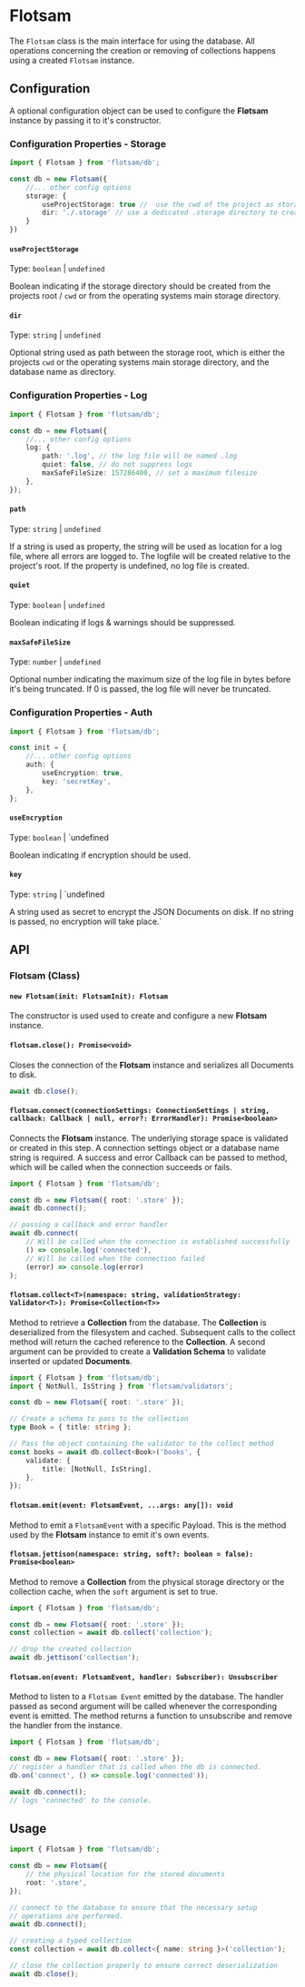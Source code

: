 <!-- @format -->

# Flotsam

The `Flotsam` class is the main interface for using the database. All operations concerning the creation or removing of collections happens using a created `Flotsam` instance.

## Configuration

A optional configuration object can be used to configure the **Fløtsam** instance by passing it to it's constructor.

### Configuration Properties - Storage

```ts
import { Flotsam } from 'flotsam/db';

const db = new Flotsam({
    //... other config options
    storage: {
        useProjectStorage: true //  use the cwd of the project as storage root
        dir: './.storage' // use a dedicated .storage directory to create the database instances
    }
})
```

#### `useProjectStorage`

Type: `boolean` | `undefined`

Boolean indicating if the storage directory should be created from the projects root / `cwd` or from the operating systems main storage directory.

#### `dir`

Type: `string` | `undefined`

Optional string used as path between the storage root, which is either the projects `cwd` or the operating systems main storage directory, and the database name as directory.

### Configuration Properties - Log

```ts
import { Flotsam } from 'flotsam/db';

const db = new Flotsam({
    //... other config options
    log: {
        path: '.log', // the log file will be named .log
        quiet: false, // do not suppress logs
        maxSafeFileSize: 157286400, // set a maximum filesize
    },
});
```

#### `path`

Type: `string` | `undefined`

If a string is used as property, the string will be used as location for a log file, where all errors are logged to.
The logfile will be created relative to the project's root. If the property is undefined, no log file is created.

#### `quiet`

Type: `boolean` | `undefined`

Boolean indicating if logs & warnings should be suppressed.

#### `maxSafeFileSize`

Type: `number` | `undefined`

Optional number indicating the maximum size of the log file in bytes before it's being truncated. If 0 is passed, the log file will never be truncated.

### Configuration Properties - Auth

```ts
import { Flotsam } from 'flotsam/db';

const init = {
    //... other config options
    auth: {
        useEncryption: true,
        key: 'secretKey',
    },
};
```

#### `useEncryption`

Type: `boolean` | `undefined

Boolean indicating if encryption should be used.

#### `key`

Type: `string` | `undefined

A string used as secret to encrypt the JSON Documents on disk. If no string is passed,
no encryption will take place.`

## API

### Flotsam (Class)

#### `new Flotsam(init: FlotsamInit): Flotsam`

The constructor is used used to create and configure a new **Flotsam** instance.

#### `flotsam.close(): Promise<void>`

Closes the connection of the **Flotsam** instance and serializes all Documents to disk.

```ts
await db.close();
```

#### `flotsam.connect(connectionSettings: ConnectionSettings | string, callback: Callback | null, error?: ErrorHandler): Promise<boolean>`

Connects the **Flotsam** instance. The underlying storage space is validated or created in this step. A connection settings object or a database name string is required. A success and error Callback can be passed to method, which will be called when the connection succeeds or fails.

```ts
import { Flotsam } from 'flotsam/db';

const db = new Flotsam({ root: '.store' });
await db.connect();

// passing a callback and error handler
await db.connect(
    // Will be called when the connection is established successfully
    () => console.log('connected'),
    // Will be called when the connection failed
    (error) => console.log(error)
);
```

#### `flotsam.collect<T>(namespace: string, validationStrategy: Validator<T>): Promise<Collection<T>>`

Method to retrieve a **Collection** from the database. The **Collection** is deserialized from the filesystem and cached. Subsequent calls to the collect method will return the cached reference to the **Collection**. A second argument can be provided to create a **Validation Schema** to validate inserted or updated **Documents**.

```ts
import { Flotsam } from 'flotsam/db';
import { NotNull, IsString } from 'flotsam/validators';

const db = new Flotsam({ root: '.store' });

// Create a schema to pass to the collection
type Book = { title: string };

// Pass the object containing the validator to the collect method
const books = await db.collect<Book>('books', {
    validate: {
        title: [NotNull, IsString],
    },
});
```

#### `flotsam.emit(event: FlotsamEvent, ...args: any[]): void`

Method to emit a `FlotsamEvent` with a specific Payload. This is the method used by the **Flotsam** instance to emit it's own events.

#### `flotsam.jettison(namespace: string, soft?: boolean = false): Promise<boolean>`

Method to remove a **Collection** from the physical storage directory or the collection cache, when the `soft` argument is set to true.

```ts
import { Flotsam } from 'flotsam/db';

const db = new Flotsam({ root: '.store' });
const collection = await db.collect('collection');

// drop the created collection
await db.jettison('collection');
```

#### `flotsam.on(event: FlotsamEvent, handler: Subscriber): Unsubscriber`

Method to listen to a `Flotsam Event` emitted by the database. The handler passed as second argument will be called whenever the corresponding event is emitted. The method returns a function to unsubscribe and remove the handler from the instance.

```ts
import { Flotsam } from 'flotsam/db';

const db = new Flotsam({ root: '.store' });
// register a handler that is called when the db is connected.
db.on('connect', () => console.log('connected'));

await db.connect();
// logs 'connected' to the console.
```

## Usage

```ts
import { Flotsam } from 'flotsam/db';

const db = new Flotsam({
    // the physical location for the stored documents
    root: '.store',
});

// connect to the database to ensure that the necessary setup
// operations are performed.
await db.connect();

// creating a typed collection
const collection = await db.collect<{ name: string }>('collection');

// close the collection properly to ensure correct deserialization
await db.close();
```
